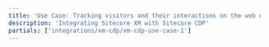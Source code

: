 ```yaml
---
title: 'Use Case: Tracking visitors and their interactions on the web channel'
description: 'Integrating Sitecore XM with Sitecore CDP'
partials: ['integrations/xm-cdp/xm-cdp-use-case-1']
---
```

